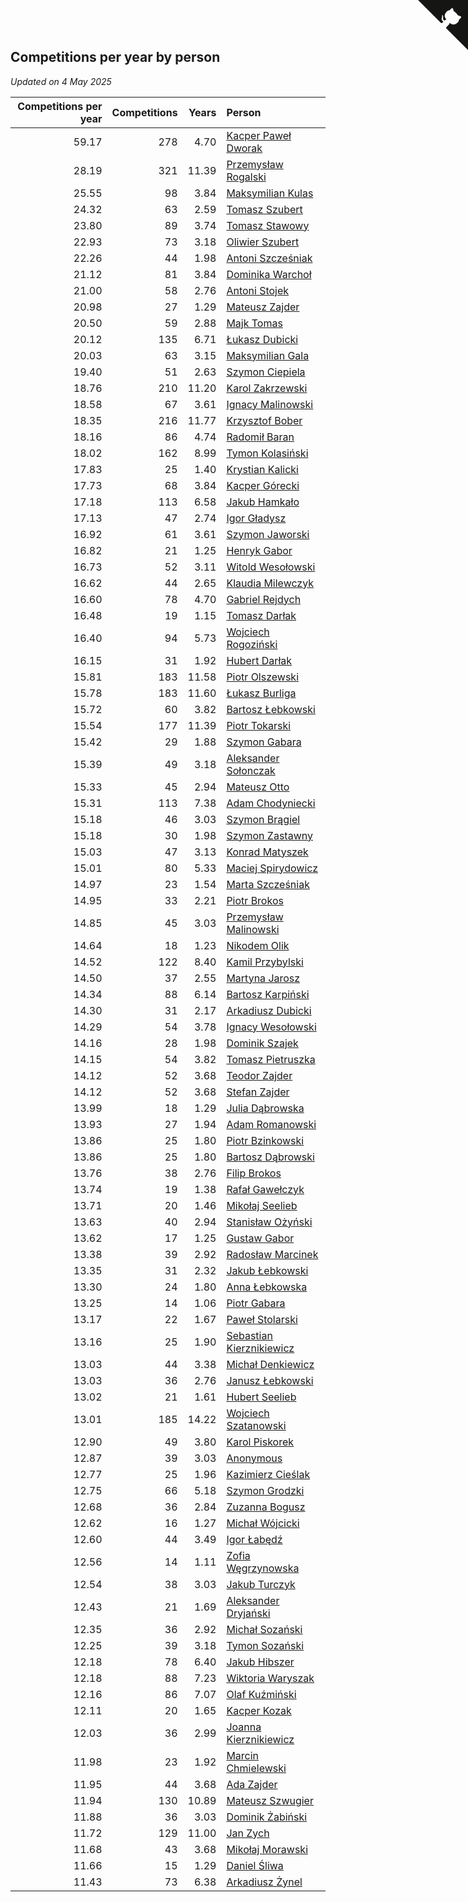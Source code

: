 ## Competitions per year by person

*Updated on  4 May 2025*

| Competitions per year | Competitions | Years | Person |
| ---: | ---: | ---: | :--- |
| 59.17 | 278 | 4.70 | [Kacper Paweł Dworak](https://www.worldcubeassociation.org/persons/2020DWOR01) |
| 28.19 | 321 | 11.39 | [Przemysław Rogalski](https://www.worldcubeassociation.org/persons/2013ROGA02) |
| 25.55 | 98 | 3.84 | [Maksymilian Kulas](https://www.worldcubeassociation.org/persons/2021KULA02) |
| 24.32 | 63 | 2.59 | [Tomasz Szubert](https://www.worldcubeassociation.org/persons/2022SZUB02) |
| 23.80 | 89 | 3.74 | [Tomasz Stawowy](https://www.worldcubeassociation.org/persons/2021STAW01) |
| 22.93 | 73 | 3.18 | [Oliwier Szubert](https://www.worldcubeassociation.org/persons/2022SZUB01) |
| 22.26 | 44 | 1.98 | [Antoni Szcześniak](https://www.worldcubeassociation.org/persons/2023SZCZ04) |
| 21.12 | 81 | 3.84 | [Dominika Warchoł](https://www.worldcubeassociation.org/persons/2021WARC01) |
| 21.00 | 58 | 2.76 | [Antoni Stojek](https://www.worldcubeassociation.org/persons/2022STOJ03) |
| 20.98 | 27 | 1.29 | [Mateusz Zajder](https://www.worldcubeassociation.org/persons/2024ZAJD01) |
| 20.50 | 59 | 2.88 | [Majk Tomas](https://www.worldcubeassociation.org/persons/2022TOMA05) |
| 20.12 | 135 | 6.71 | [Łukasz Dubicki](https://www.worldcubeassociation.org/persons/2018DUBI01) |
| 20.03 | 63 | 3.15 | [Maksymilian Gala](https://www.worldcubeassociation.org/persons/2022GALA01) |
| 19.40 | 51 | 2.63 | [Szymon Ciepiela](https://www.worldcubeassociation.org/persons/2022CIEP01) |
| 18.76 | 210 | 11.20 | [Karol Zakrzewski](https://www.worldcubeassociation.org/persons/2014ZAKR01) |
| 18.58 | 67 | 3.61 | [Ignacy Malinowski](https://www.worldcubeassociation.org/persons/2021MALI02) |
| 18.35 | 216 | 11.77 | [Krzysztof Bober](https://www.worldcubeassociation.org/persons/2013BOBE01) |
| 18.16 | 86 | 4.74 | [Radomił Baran](https://www.worldcubeassociation.org/persons/2020BARA02) |
| 18.02 | 162 | 8.99 | [Tymon Kolasiński](https://www.worldcubeassociation.org/persons/2016KOLA02) |
| 17.83 | 25 | 1.40 | [Krystian Kalicki](https://www.worldcubeassociation.org/persons/2023KALI10) |
| 17.73 | 68 | 3.84 | [Kacper Górecki](https://www.worldcubeassociation.org/persons/2021GORE01) |
| 17.18 | 113 | 6.58 | [Jakub Hamkało](https://www.worldcubeassociation.org/persons/2018HAMK01) |
| 17.13 | 47 | 2.74 | [Igor Gładysz](https://www.worldcubeassociation.org/persons/2022GLAD01) |
| 16.92 | 61 | 3.61 | [Szymon Jaworski](https://www.worldcubeassociation.org/persons/2021JAWO01) |
| 16.82 | 21 | 1.25 | [Henryk Gabor](https://www.worldcubeassociation.org/persons/2024GABO02) |
| 16.73 | 52 | 3.11 | [Witold Wesołowski](https://www.worldcubeassociation.org/persons/2022WESO01) |
| 16.62 | 44 | 2.65 | [Klaudia Milewczyk](https://www.worldcubeassociation.org/persons/2022MILE05) |
| 16.60 | 78 | 4.70 | [Gabriel Rejdych](https://www.worldcubeassociation.org/persons/2020REJD01) |
| 16.48 | 19 | 1.15 | [Tomasz Darłak](https://www.worldcubeassociation.org/persons/2024DARL01) |
| 16.40 | 94 | 5.73 | [Wojciech Rogoziński](https://www.worldcubeassociation.org/persons/2019ROGO04) |
| 16.15 | 31 | 1.92 | [Hubert Darłak](https://www.worldcubeassociation.org/persons/2023DARL03) |
| 15.81 | 183 | 11.58 | [Piotr Olszewski](https://www.worldcubeassociation.org/persons/2013OLSZ02) |
| 15.78 | 183 | 11.60 | [Łukasz Burliga](https://www.worldcubeassociation.org/persons/2013BURL01) |
| 15.72 | 60 | 3.82 | [Bartosz Łebkowski](https://www.worldcubeassociation.org/persons/2021LEBK01) |
| 15.54 | 177 | 11.39 | [Piotr Tokarski](https://www.worldcubeassociation.org/persons/2013TOKA01) |
| 15.42 | 29 | 1.88 | [Szymon Gabara](https://www.worldcubeassociation.org/persons/2023GABA01) |
| 15.39 | 49 | 3.18 | [Aleksander Sołonczak](https://www.worldcubeassociation.org/persons/2022SOLO01) |
| 15.33 | 45 | 2.94 | [Mateusz Otto](https://www.worldcubeassociation.org/persons/2022OTTO01) |
| 15.31 | 113 | 7.38 | [Adam Chodyniecki](https://www.worldcubeassociation.org/persons/2017CHOD02) |
| 15.18 | 46 | 3.03 | [Szymon Brągiel](https://www.worldcubeassociation.org/persons/2022BRAG03) |
| 15.18 | 30 | 1.98 | [Szymon Zastawny](https://www.worldcubeassociation.org/persons/2023ZAST01) |
| 15.03 | 47 | 3.13 | [Konrad Matyszek](https://www.worldcubeassociation.org/persons/2022MATY02) |
| 15.01 | 80 | 5.33 | [Maciej Spirydowicz](https://www.worldcubeassociation.org/persons/2020SPIR01) |
| 14.97 | 23 | 1.54 | [Marta Szcześniak](https://www.worldcubeassociation.org/persons/2023SZCZ07) |
| 14.95 | 33 | 2.21 | [Piotr Brokos](https://www.worldcubeassociation.org/persons/2023BROK01) |
| 14.85 | 45 | 3.03 | [Przemysław Malinowski](https://www.worldcubeassociation.org/persons/2022MALI01) |
| 14.64 | 18 | 1.23 | [Nikodem Olik](https://www.worldcubeassociation.org/persons/2024OLIK01) |
| 14.52 | 122 | 8.40 | [Kamil Przybylski](https://www.worldcubeassociation.org/persons/2016PRZY01) |
| 14.50 | 37 | 2.55 | [Martyna Jarosz](https://www.worldcubeassociation.org/persons/2022JARO01) |
| 14.34 | 88 | 6.14 | [Bartosz Karpiński](https://www.worldcubeassociation.org/persons/2019KARP03) |
| 14.30 | 31 | 2.17 | [Arkadiusz Dubicki](https://www.worldcubeassociation.org/persons/2023DUBI01) |
| 14.29 | 54 | 3.78 | [Ignacy Wesołowski](https://www.worldcubeassociation.org/persons/2021WESO01) |
| 14.16 | 28 | 1.98 | [Dominik Szajek](https://www.worldcubeassociation.org/persons/2023SZAJ01) |
| 14.15 | 54 | 3.82 | [Tomasz Pietruszka](https://www.worldcubeassociation.org/persons/2021PIET01) |
| 14.12 | 52 | 3.68 | [Teodor Zajder](https://www.worldcubeassociation.org/persons/2021ZAJD03) |
| 14.12 | 52 | 3.68 | [Stefan Zajder](https://www.worldcubeassociation.org/persons/2021ZAJD02) |
| 13.99 | 18 | 1.29 | [Julia Dąbrowska](https://www.worldcubeassociation.org/persons/2024DABR01) |
| 13.93 | 27 | 1.94 | [Adam Romanowski](https://www.worldcubeassociation.org/persons/2023ROMA10) |
| 13.86 | 25 | 1.80 | [Piotr Bzinkowski](https://www.worldcubeassociation.org/persons/2023BZIN01) |
| 13.86 | 25 | 1.80 | [Bartosz Dąbrowski](https://www.worldcubeassociation.org/persons/2023DABR07) |
| 13.76 | 38 | 2.76 | [Filip Brokos](https://www.worldcubeassociation.org/persons/2022BROK03) |
| 13.74 | 19 | 1.38 | [Rafał Gawełczyk](https://www.worldcubeassociation.org/persons/2023GAWE01) |
| 13.71 | 20 | 1.46 | [Mikołaj Seelieb](https://www.worldcubeassociation.org/persons/2023SEEL04) |
| 13.63 | 40 | 2.94 | [Stanisław Ożyński](https://www.worldcubeassociation.org/persons/2022OZYN01) |
| 13.62 | 17 | 1.25 | [Gustaw Gabor](https://www.worldcubeassociation.org/persons/2024GABO01) |
| 13.38 | 39 | 2.92 | [Radosław Marcinek](https://www.worldcubeassociation.org/persons/2022MARC05) |
| 13.35 | 31 | 2.32 | [Jakub Łebkowski](https://www.worldcubeassociation.org/persons/2023LEBK01) |
| 13.30 | 24 | 1.80 | [Anna Łebkowska](https://www.worldcubeassociation.org/persons/2023LEBK04) |
| 13.25 | 14 | 1.06 | [Piotr Gabara](https://www.worldcubeassociation.org/persons/2024GABA02) |
| 13.17 | 22 | 1.67 | [Paweł Stolarski](https://www.worldcubeassociation.org/persons/2023STOL04) |
| 13.16 | 25 | 1.90 | [Sebastian Kierznikiewicz](https://www.worldcubeassociation.org/persons/2023KIER02) |
| 13.03 | 44 | 3.38 | [Michał Denkiewicz](https://www.worldcubeassociation.org/persons/2021DENK01) |
| 13.03 | 36 | 2.76 | [Janusz Łebkowski](https://www.worldcubeassociation.org/persons/2022LEBK01) |
| 13.02 | 21 | 1.61 | [Hubert Seelieb](https://www.worldcubeassociation.org/persons/2023SEEL02) |
| 13.01 | 185 | 14.22 | [Wojciech Szatanowski](https://www.worldcubeassociation.org/persons/2011SZAT01) |
| 12.90 | 49 | 3.80 | [Karol Piskorek](https://www.worldcubeassociation.org/persons/2021PISK01) |
| 12.87 | 39 | 3.03 | [Anonymous](https://www.worldcubeassociation.org/persons/2022ANON03) |
| 12.77 | 25 | 1.96 | [Kazimierz Cieślak](https://www.worldcubeassociation.org/persons/2023CIES01) |
| 12.75 | 66 | 5.18 | [Szymon Grodzki](https://www.worldcubeassociation.org/persons/2020GROD01) |
| 12.68 | 36 | 2.84 | [Zuzanna Bogusz](https://www.worldcubeassociation.org/persons/2022BOGU01) |
| 12.62 | 16 | 1.27 | [Michał Wójcicki](https://www.worldcubeassociation.org/persons/2024WOJC01) |
| 12.60 | 44 | 3.49 | [Igor Łabędź](https://www.worldcubeassociation.org/persons/2021LABE01) |
| 12.56 | 14 | 1.11 | [Zofia Węgrzynowska](https://www.worldcubeassociation.org/persons/2024WEGR01) |
| 12.54 | 38 | 3.03 | [Jakub Turczyk](https://www.worldcubeassociation.org/persons/2022TURC02) |
| 12.43 | 21 | 1.69 | [Aleksander Dryjański](https://www.worldcubeassociation.org/persons/2023DRYJ01) |
| 12.35 | 36 | 2.92 | [Michał Sozański](https://www.worldcubeassociation.org/persons/2022SOZA02) |
| 12.25 | 39 | 3.18 | [Tymon Sozański](https://www.worldcubeassociation.org/persons/2022SOZA01) |
| 12.18 | 78 | 6.40 | [Jakub Hibszer](https://www.worldcubeassociation.org/persons/2018HIBS01) |
| 12.18 | 88 | 7.23 | [Wiktoria Waryszak](https://www.worldcubeassociation.org/persons/2018WARY01) |
| 12.16 | 86 | 7.07 | [Olaf Kuźmiński](https://www.worldcubeassociation.org/persons/2018KUZM02) |
| 12.11 | 20 | 1.65 | [Kacper Kozak](https://www.worldcubeassociation.org/persons/2023KOZA05) |
| 12.03 | 36 | 2.99 | [Joanna Kierznikiewicz](https://www.worldcubeassociation.org/persons/2022KIER01) |
| 11.98 | 23 | 1.92 | [Marcin Chmielewski](https://www.worldcubeassociation.org/persons/2023CHMI01) |
| 11.95 | 44 | 3.68 | [Ada Zajder](https://www.worldcubeassociation.org/persons/2021ZAJD01) |
| 11.94 | 130 | 10.89 | [Mateusz Szwugier](https://www.worldcubeassociation.org/persons/2014SZWU01) |
| 11.88 | 36 | 3.03 | [Dominik Żabiński](https://www.worldcubeassociation.org/persons/2022ZABI01) |
| 11.72 | 129 | 11.00 | [Jan Zych](https://www.worldcubeassociation.org/persons/2014ZYCH01) |
| 11.68 | 43 | 3.68 | [Mikołaj Morawski](https://www.worldcubeassociation.org/persons/2021MORA01) |
| 11.66 | 15 | 1.29 | [Daniel Śliwa](https://www.worldcubeassociation.org/persons/2024SLIW01) |
| 11.43 | 73 | 6.38 | [Arkadiusz Żynel](https://www.worldcubeassociation.org/persons/2018ZYNE01) |


<a href="https://github.com/maxidragon/wca_statistics_pl" class="github-corner" aria-label="View source on Github"><svg width="80" height="80" viewBox="0 0 250 250" style="fill:#151513; color:#fff; position: absolute; top: 0; border: 0; right: 0;" aria-hidden="true"><path d="M0,0 L115,115 L130,115 L142,142 L250,250 L250,0 Z"></path><path d="M128.3,109.0 C113.8,99.7 119.0,89.6 119.0,89.6 C122.0,82.7 120.5,78.6 120.5,78.6 C119.2,72.0 123.4,76.3 123.4,76.3 C127.3,80.9 125.5,87.3 125.5,87.3 C122.9,97.6 130.6,101.9 134.4,103.2" fill="currentColor" style="transform-origin: 130px 106px;" class="octo-arm"></path><path d="M115.0,115.0 C114.9,115.1 118.7,116.5 119.8,115.4 L133.7,101.6 C136.9,99.2 139.9,98.4 142.2,98.6 C133.8,88.0 127.5,74.4 143.8,58.0 C148.5,53.4 154.0,51.2 159.7,51.0 C160.3,49.4 163.2,43.6 171.4,40.1 C171.4,40.1 176.1,42.5 178.8,56.2 C183.1,58.6 187.2,61.8 190.9,65.4 C194.5,69.0 197.7,73.2 200.1,77.6 C213.8,80.2 216.3,84.9 216.3,84.9 C212.7,93.1 206.9,96.0 205.4,96.6 C205.1,102.4 203.0,107.8 198.3,112.5 C181.9,128.9 168.3,122.5 157.7,114.1 C157.9,116.9 156.7,120.9 152.7,124.9 L141.0,136.5 C139.8,137.7 141.6,141.9 141.8,141.8 Z" fill="currentColor" class="octo-body"></path></svg></a><style>.github-corner:hover .octo-arm{animation:octocat-wave 560ms ease-in-out}@keyframes octocat-wave{0%,100%{transform:rotate(0)}20%,60%{transform:rotate(-25deg)}40%,80%{transform:rotate(10deg)}}@media (max-width:500px){.github-corner:hover .octo-arm{animation:none}.github-corner .octo-arm{animation:octocat-wave 560ms ease-in-out}}</style>
